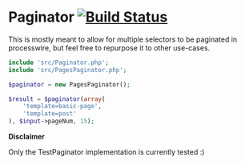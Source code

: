 # Paginator [![Build Status](https://travis-ci.org/LostKobrakai/Paginator.svg?branch=master)](https://travis-ci.org/LostKobrakai/Paginator)

This is mostly meant to allow for multiple selectors to be paginated in processwire, but feel free to repurpose it to other use-cases.

```php
include 'src/Paginator.php';
include 'src/PagesPaginator.php';

$paginator = new PagesPaginator();

$result = $paginator(array(
	'template=basic-page',
	'template=post'
), $input->pageNum, 15);
```

**Disclaimer**

Only the TestPaginator implementation is currently tested :)